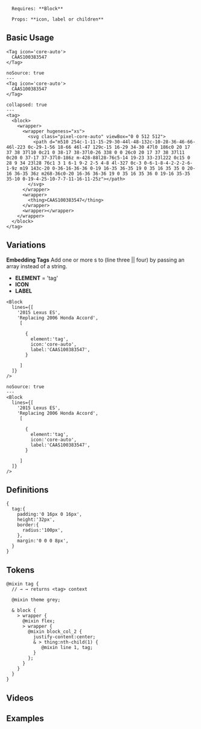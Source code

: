```hint
  Requires: **Block**

  Props: **icon, label or children**
```
## Basic Usage
```code|lang-jsx,span-3
<Tag icon='core-auto'>
  CAAS100383547
</Tag>
```
```react|span-3
noSource: true
---
<Tag icon='core-auto'>
  CAAS100383547
</Tag>
```

```code|lang-html,span-6
collapsed: true
---
<tag>
  <block>
    <wrapper>
      <wrapper hugeness="xs">
        <svg class="pixel-core-auto" viewBox="0 0 512 512">
          <path d="m510 254c-1-11-15-29-30-44l-48-132c-10-28-36-46-66-46l-223 0c-29-1-56 18-66 46l-47 129c-15 16-29 34-30 47l0 186c0 20 17 37 38 37l10 0c21 0 38-17 38-37l0-26 338 0 0 26c0 20 17 37 38 37l11 0c20 0 37-17 37-37l0-186z m-428-88l28-76c5-14 19-23 33-23l222 0c15 0 28 9 34 23l28 76c1 3 1 6-1 9-2 2-5 4-8 4l-327 0c-3 0-6-1-8-4-2-2-2-6-1-9z m19 143c-20 0-36-16-36-36 0-19 16-35 36-35 19 0 35 16 35 35 0 20-16 36-35 36z m268-36c0-20 16-36 36-36 19 0 35 16 35 36 0 19-16 35-35 35-10 0-19-4-25-10-7-7-11-16-11-25z"></path>
        </svg>
      </wrapper>
      <wrapper>
        <thing>CAAS100383547</thing>
      </wrapper>
      <wrapper></wrapper>
    </wrapper>
  </block>
</tag>
```

## Variations
**Embedding Tags**
Add one or more <Tag>s to (line three || four) by passing an array instead of a string.
  - **ELEMENT** = 'tag'
  - **ICON**
  - **LABEL**

```code|lang-jsx,span-3
<Block
  lines={[
    '2015 Lexus ES',
    'Replacing 2006 Honda Accord',
     [

       {
         element:'tag',
         icon:'core-auto',
         label:'CAAS100383547',
       }

     ]
  ]}
/>
```
```react|span-3
noSource: true
---
<Block
  lines={[
    '2015 Lexus ES',
    'Replacing 2006 Honda Accord',
     [

       {
         element:'tag',
         icon:'core-auto',
         label:'CAAS100383547',
       }

     ]
  ]}
/>
```

## Definitions
```code|lang-js,span-6
{
  tag:{
    padding:'0 16px 0 16px',
    height:'32px',
    border:{
      radius:'100px',
    },
    margin:'0 0 0 8px',
  }
}
```

## Tokens
```code|lang-scss,span-6
@mixin tag {
  // → → returns <tag> context

  @mixin theme grey;

  & block {
    > wrapper {
      @mixin flex;
      > wrapper {
        @mixin block_col_2 {
          justify-content:center;
          & > thing:nth-child(1) {
             @mixin line 1, tag;
          }
        };
      }
    }
  }
}
```

## Videos


## Examples
